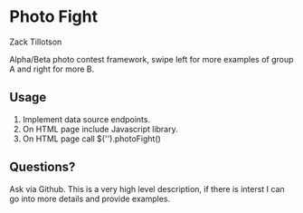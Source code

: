 # Photo Fight
Zack Tillotson

Alpha/Beta photo contest framework, swipe left for more examples of group A and right for more B.

## Usage

1. Implement data source endpoints.
2. On HTML page include Javascript library.
3. On HTML page call $('<selector>').photoFight()

## Questions?

Ask via Github. This is a very high level description, if there is interst I can go into more details and provide examples.
